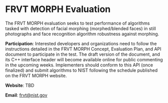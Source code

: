 
# FRVT MORPH Evaluation
The FRVT MORPH evaluation seeks to test performance of algorithms tasked with detection of facial morphing (morphed/blended faces) in still photographs and face recognition algorithm robustness against morphing.

**Participation**: Interested developers and organizations need to follow the instructions detailed in the FRVT MORPH Concept, Evaluation Plan, and API document to participate in the test. The draft version of the document, and its C++ interface header will become available online for public commenting in the upcoming weeks. Implementers should conform to this API (once finalized) and submit algorithms to NIST following the schedule published on the FRVT MORPH website.

**Website**: TBD

**Email**: frvt@nist.gov
